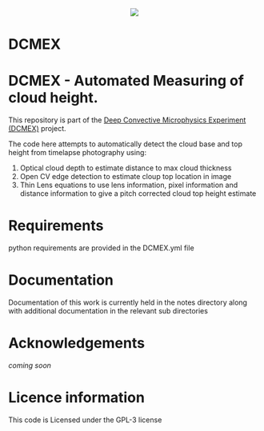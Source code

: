 <div align="center">
<a href="https://www.cemac.leeds.ac.uk/">
  <img src="https://github.com/cemac/DCMEX/blob/master/Images/cemac.png"></a>
  <br>
</div>

# DCMEX #

<!--
[![GitHub release](https://img.shields.io/github/release/cemac/DCMEX.svg)](https://github.com/cemac/DCMEX/releases) [![GitHub top language](https://img.shields.io/github/languages/top/cemac/DCMEX.svg)](https://github.com/cemac/DCMEX) [![GitHub issues](https://img.shields.io/github/issues/cemac/DCMEX.svg)](https://github.com/cemac/DCMEX/issues) [![GitHub last commit](https://img.shields.io/github/last-commit/cemac/DCMEX.svg)](https://github.com/cemac/DCMEX/commits/master) [![GitHub All Releases](https://img.shields.io/github/downloads/cemac/DCMEX/total.svg)](https://github.com/cemac/DCMEX/releases) ![GitHub](https://img.shields.io/github/license/cemac/DCMEX.svg)
-->

# DCMEX - Automated Measuring of cloud height.

This repository is part of the [Deep Convective Microphysics Experiment (DCMEX)](https://cloudsense.ac.uk/dcmex/) project.

The code here attempts to automatically detect the cloud base and top height from timelapse photography using:

1. Optical cloud depth to estimate distance to max cloud thickness
2. Open CV edge detection to estimate cloup top location in image
3. Thin Lens equations to use lens information, pixel information and distance information to give a pitch corrected cloud top height estimate

# Requirements

python requirements are provided in the DCMEX.yml file


# Documentation

Documentation of this work is currently held in the notes directory along with additional documentation in the relevant sub directories

# Acknowledgements #

*coming soon*

# Licence information #

This code is Licensed under the GPL-3 license
